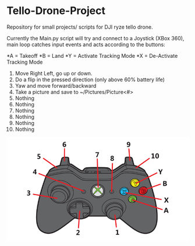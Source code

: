 # Tello-Drone-Project
Repository for small projects/ scripts for DJI ryze tello drone.

Currently the Main.py script will try and connect to a Joystick (XBox 360), main loop catches input events and acts according to the buttons:

*A = Takeoff
*B = Land
*Y = Activate Tracking Mode
*X = De-Activate Tracking Mode

1. Move Right Left, go up or down.
2. Do a flip in the pressed direction (only above 60% battery life)
3. Yaw and move forward/backward
4. Take a picture and save to ~/Pictures/Picture<#>
5. Nothing
6. Nothing
7. Nothing
8. Nothing
9. Nothing
10. Nothing

![Joystick Inputs](Docs/XBox_Controller.png)

